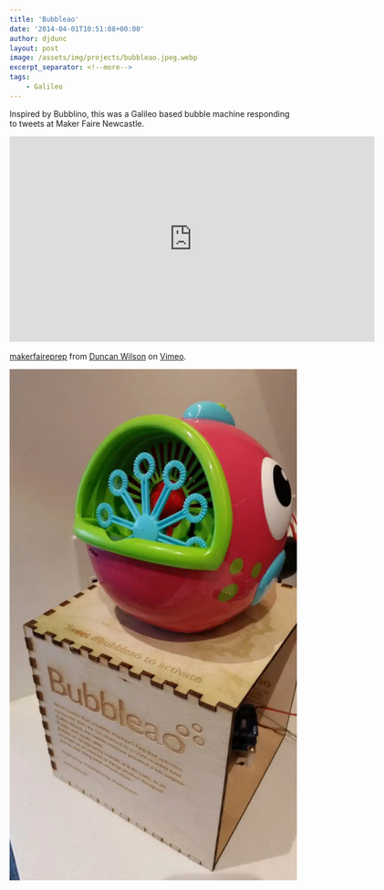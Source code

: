 ```yaml
---
title: 'Bubbleao'
date: '2014-04-01T10:51:08+00:00'
author: djdunc
layout: post
image: /assets/img/projects/bubbleao.jpeg.webp
excerpt_separator: <!--more-->
tags:
    - Galileo
---
```


Inspired by Bubblino, this was a Galileo based bubble machine responding to tweets at Maker Faire Newcastle.

<iframe src="https://player.vimeo.com/video/373661977?h=8d817125ae" width="640" height="360" frameborder="0" allow="autoplay; fullscreen; picture-in-picture" allowfullscreen></iframe>
<p><a href="https://vimeo.com/373661977">makerfaireprep</a> from <a href="https://vimeo.com/djdunc">Duncan Wilson</a> on <a href="https://vimeo.com">Vimeo</a>.</p>

<!--more-->

![Delta Robot](/assets/img/projects/bubbleao.jpeg.webp)
